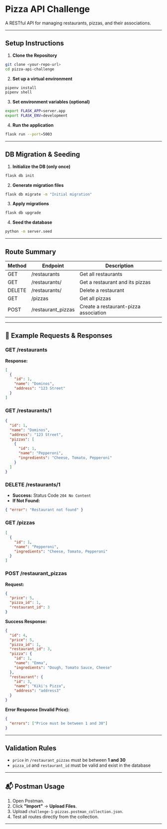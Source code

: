 
#  Pizza API Challenge

A RESTful API for managing restaurants, pizzas, and their associations.

---

##  Setup Instructions

1. **Clone the Repository**

```bash
git clone <your-repo-url>
cd pizza-api-challenge
```

2. **Set up a virtual environment**

```bash
pipenv install
pipenv shell
```

3. **Set environment variables (optional)**

```bash
export FLASK_APP=server.app
export FLASK_ENV=development
```

4. **Run the application**

```bash
flask run --port=5003
```

---

##  DB Migration & Seeding

1. **Initialize the DB (only once)**

```bash
flask db init
```

2. **Generate migration files**

```bash
flask db migrate -m "Initial migration"
```

3. **Apply migrations**

```bash
flask db upgrade
```

4. **Seed the database**

```bash
python -m server.seed
```

---

##  Route Summary

| Method | Endpoint                       | Description                                 |
|--------|--------------------------------|---------------------------------------------|
| GET    | /restaurants                   | Get all restaurants                         |
| GET    | /restaurants/<id>              | Get a restaurant and its pizzas             |
| DELETE | /restaurants/<id>              | Delete a restaurant                         |
| GET    | /pizzas                        | Get all pizzas                              |
| POST   | /restaurant_pizzas             | Create a restaurant-pizza association       |

---

## 🔁 Example Requests & Responses

### GET /restaurants

**Response:**

```json
[
  {
    "id": 1,
    "name": "Dominos",
    "address": "123 Street"
  }
]
```

### GET /restaurants/1

```json
{
  "id": 1,
  "name": "Dominos",
  "address": "123 Street",
  "pizzas": [
    {
      "id": 1,
      "name": "Pepperoni",
      "ingredients": "Cheese, Tomato, Pepperoni"
    }
  ]
}
```

### DELETE /restaurants/1

- **Success:** Status Code `204 No Content`
- **If Not Found:**

```json
{ "error": "Restaurant not found" }
```

### GET /pizzas

```json
[
  {
    "id": 1,
    "name": "Pepperoni",
    "ingredients": "Cheese, Tomato, Pepperoni"
  }
]
```

### POST /restaurant_pizzas

**Request:**

```json
{
  "price": 5,
  "pizza_id": 1,
  "restaurant_id": 3
}
```

**Success Response:**

```json
{
  "id": 4,
  "price": 5,
  "pizza_id": 1,
  "restaurant_id": 3,
  "pizza": {
    "id": 1,
    "name": "Emma",
    "ingredients": "Dough, Tomato Sauce, Cheese"
  },
  "restaurant": {
    "id": 3,
    "name": "Kiki's Pizza",
    "address": "address3"
  }
}
```

**Error Response (Invalid Price):**

```json
{
  "errors": ["Price must be between 1 and 30"]
}
```

---

## Validation Rules

- `price` in `/restaurant_pizzas` must be between **1 and 30**
- `pizza_id` and `restaurant_id` must be valid and exist in the database

---

## 📬 Postman Usage

1. Open Postman.
2. Click **"Import"** → **Upload Files**.
3. Upload `challenge-1-pizzas.postman_collection.json`.
4. Test all routes directly from the collection.

---
